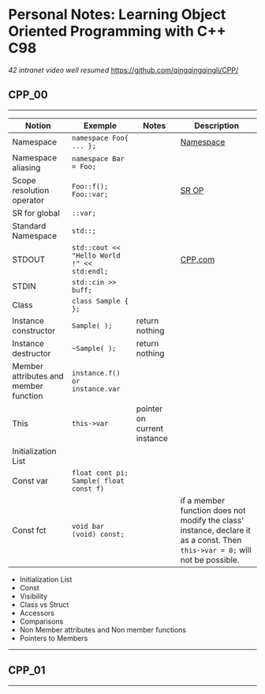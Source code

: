 # Personal Notes: Learning Object Oriented Programming with C++ C98

*42 intranet video well resumed*
https://github.com/qingqingqingli/CPP/

## CPP_00

---

| Notion | Exemple | Notes | Description |
| ----------- | ----------- | ----------- | ----------- |
|Namespace | 	`namespace Foo{ ... };` | | <a href="https://docs.microsoft.com/en-us/cpp/cpp/namespaces-cpp?view=msvc-170#:~:text=A%20namespace%20is%20a%20declarative,code%20base%20includes%20multiple%20libraries.">Namespace</a> |
| Namespace aliasing| `namespace Bar = Foo;` | |
| Scope resolution operator | `Foo::f(); Foo::var;` | | <a href="https://www.geeksforgeeks.org/scope-resolution-operator-in-c/">SR OP</a>|
| SR for global | `::var;`| |
| Standard Namespace | `std::;`| |
| STDOUT  | `std::cout << "Hello World !" << std:endl;` | | <a href="https://www.cplusplus.com/reference/iostream/">CPP.com</a>|
| STDIN | `std::cin >> buff;` | |
| Class | `class Sample { };` |  |  |
| Instance constructor | `Sample( );`| return nothing |  |
| Instance destructor | `~Sample( );`| return nothing |  |
| Member attributes and member function| `instance.f() or instance.var` | |
| This | `this->var` | pointer on current instance | |
| Initialization List | | | |
| Const var | `float cont pi; Sample( float const f)` | | |
| Const fct | `void bar (void) const;` | | if a member function does not modify the class' instance, declare it as a const. Then `this->var = 0;` will not be possible.|

- Initialization List
- Const
- Visibility
- Class vs Struct
- Accessors
- Comparisons
- Non Member attributes and Non member functions
- Pointers to Members

---

## CPP_01

---